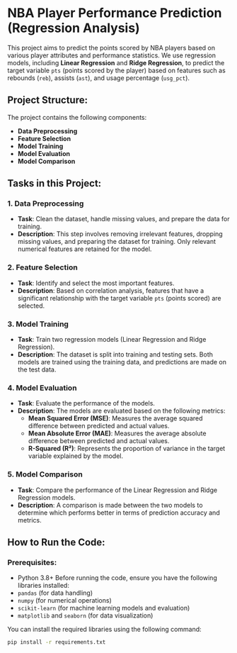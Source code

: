 # NBA Player Performance Prediction (Regression Analysis)

This project aims to predict the points scored by NBA players based on various player attributes and performance statistics. We use regression models, including **Linear Regression** and **Ridge Regression**, to predict the target variable `pts` (points scored by the player) based on features such as rebounds (`reb`), assists (`ast`), and usage percentage (`usg_pct`).

## **Project Structure:**
The project contains the following components:
- **Data Preprocessing**
- **Feature Selection**
- **Model Training**
- **Model Evaluation**
- **Model Comparison**

## **Tasks in this Project:**

### 1. **Data Preprocessing**
   - **Task**: Clean the dataset, handle missing values, and prepare the data for training.
   - **Description**: This step involves removing irrelevant features, dropping missing values, and preparing the dataset for training. Only relevant numerical features are retained for the model.

### 2. **Feature Selection**
   - **Task**: Identify and select the most important features.
   - **Description**: Based on correlation analysis, features that have a significant relationship with the target variable `pts` (points scored) are selected.

### 3. **Model Training**
   - **Task**: Train two regression models (Linear Regression and Ridge Regression).
   - **Description**: The dataset is split into training and testing sets. Both models are trained using the training data, and predictions are made on the test data.

### 4. **Model Evaluation**
   - **Task**: Evaluate the performance of the models.
   - **Description**: The models are evaluated based on the following metrics:
     - **Mean Squared Error (MSE)**: Measures the average squared difference between predicted and actual values.
     - **Mean Absolute Error (MAE)**: Measures the average absolute difference between predicted and actual values.
     - **R-Squared (R²)**: Represents the proportion of variance in the target variable explained by the model.

### 5. **Model Comparison**
   - **Task**: Compare the performance of the Linear Regression and Ridge Regression models.
   - **Description**: A comparison is made between the two models to determine which performs better in terms of prediction accuracy and metrics.

## **How to Run the Code:**

### Prerequisites:
- Python 3.8+
Before running the code, ensure you have the following libraries installed:
- `pandas` (for data handling)
- `numpy` (for numerical operations)
- `scikit-learn` (for machine learning models and evaluation)
- `matplotlib` and `seaborn` (for data visualization)

You can install the required libraries using the following command:
```bash
pip install -r requirements.txt
